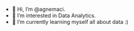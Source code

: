 - 👋 Hi, I’m @agnemaci.
- 👀 I’m interested in Data Analytics.
- 🌱 I’m currently learning myself all about data :)
<!---
agnemaci/agnemaci is a ✨ special ✨ repository because its `README.md` (this file) appears on your GitHub profile.
You can click the Preview link to take a look at your changes.
--->
